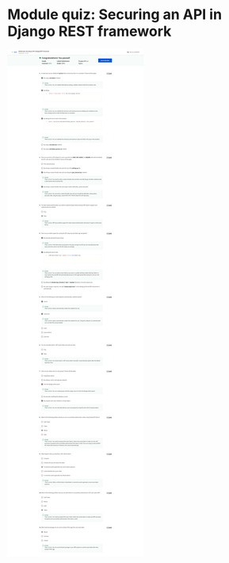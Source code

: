 # Module quiz: Securing an API in Django REST framework

![screencapture-coursera-org-learn-apis-exam-cAEk2-module-quiz-securing-an-api-in-django-rest-framework-view-attempt-2023-02-12-09_57_35.png](Module%20quiz%20Securing%20an%20API%20in%20Django%20REST%20framewo%206e80325a39f34a41996da75c50b1bc3a/screencapture-coursera-org-learn-apis-exam-cAEk2-module-quiz-securing-an-api-in-django-rest-framework-view-attempt-2023-02-12-09_57_35.png)